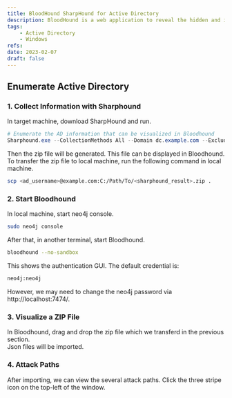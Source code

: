 ```yaml
---
title: BloodHound SharpHound for Active Directory
description: BloodHound is a web application to reveal the hidden and intended relationships within an Active Directory. SharpHound is a C# data collector for BloodHound.
tags:
    - Active Directory
    - Windows
refs:
date: 2023-02-07
draft: false
---
```


## Enumerate Active Directory

### 1. Collect Information with Sharphound

In target machine, download SharpHound and run.

```powershell
# Enumerate the AD information that can be visualized in Bloodhound
Sharphound.exe --CollectionMethods All --Domain dc.example.com --ExcludeDCs 
```

Then the zip file will be generated. This file can be displayed in Bloodhound.  
To transfer the zip file to local machine, run the following command in local machine.

```sh
scp <ad_username>@example.com:C:/Path/To/<sharphound_result>.zip .
```

### 2. Start Bloodhound
    
In local machine, start neo4j console.

```sh
sudo neo4j console
```

After that, in another terminal, start Bloodhound. 

```sh
bloodhound --no-sandbox
```

This shows the authentication GUI. The default credential is:

```txt
neo4j:neo4j
```

However, we may need to change the neo4j password via http://localhost:7474/.
    
### 3. Visualize a ZIP File

In Bloodhound, drag and drop the zip file which we transferd in the previous section.  
Json files will be imported.

### 4. Attack Paths

After importing, we can view the several attack paths. Click the three stripe icon on the top-left of the window.